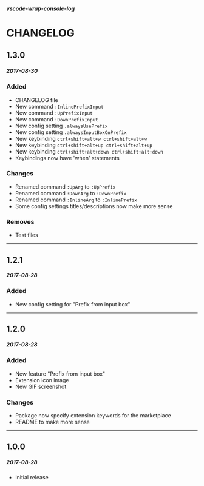 ##### vscode-wrap-console-log

# CHANGELOG

## 1.3.0
##### 2017-08-30

### Added

- CHANGELOG file
- New command `:InlinePrefixInput`
- New command `:UpPrefixInput`
- New command `:DownPrefixInput`
- New config setting `.alwaysUsePrefix`
- New config setting `.alwaysInputBoxOnPrefix`
- New keybinding `ctrl+shift+alt+w ctrl+shift+alt+w`
- New keybinding `ctrl+shift+alt+up ctrl+shift+alt+up`
- New keybinding `ctrl+shift+alt+down ctrl+shift+alt+down`
- Keybindings now have 'when' statements

### Changes

- Renamed command `:UpArg` to `:UpPrefix`
- Renamed command `:DownArg` to `:DownPrefix`
- Renamed command `:InlineArg` to `:InlinePrefix`
- Some config settings titles/descriptions now make more sense

### Removes
- Test files

---

## 1.2.1 
##### 2017-08-28

### Added

- New config setting for "Prefix from input box"

---

## 1.2.0 
##### 2017-08-28

### Added

- New feature "Prefix from input box"
- Extension icon image
- New GIF screenshot

### Changes
- Package now specify extension keywords for the marketplace
- README to make more sense

---

## 1.0.0 
##### 2017-08-28

- Initial release